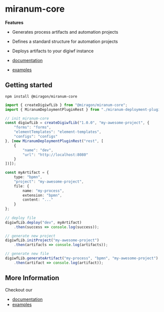 # miranum-core

**Features**

- Generates process artifacts and automation projects
- Defines a standard structure for automation projects
- Deploys artifacts to your digiwf instance

- [documentation](https://github.com/Miragon/miranum-ide/tree/main/docs)
- [examples](https://github.com/Miragon/miranum-ide-examples)

## Getting started

```
npm install @miragon/miranum-core
```

```typescript
import { createDigiwfLib } from "@miragon/miranum-core";
import { MiranumDeploymentPluginRest } from "./miranum-deployment-plugin-rest";

// init miranum-core
const digiwfLib = createDigiwfLib("1.0.0", "my-awesome-project", {
    "forms": "forms",
    "elementTemplates": "element-templates",
    "configs": "configs"
}, [new MiranumDeploymentPluginRest("rest", [
    {
        "name": "dev",
        "url": "http://localhost:8080"
    }
])]);

const myArtifact = {
    type: "bpmn",
    "project": "my-awesome-project",
    file: {
        name: "my-process",
        extension: "bpmn",
        content: "..."
    }
}; 
    
// deploy file
digiwfLib.deploy("dev", myArtifact)
    .then(success => console.log(success));

// generate new project
digiwfLib.initProject("my-awesome-project")
    .then(artifacts => console.log(artifacts));

// generate new file
digiwfLib.generateArtifact("my-process", "bpmn", "my-awesome-project")
    .then(artifact => console.log(artifact));
```

## More Information

Checkout our

- [documentation](https://github.com/Miragon/miranum-ide/tree/main/docs)
- [examples](https://github.com/Miragon/miranum-ide-examples)
